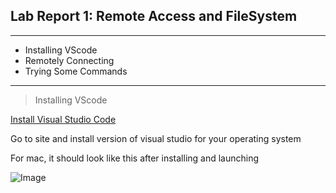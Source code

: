 ## Lab Report 1: Remote Access and FileSystem

---

* Installing VScode
* Remotely Connecting
* Trying Some Commands

---

> Installing VScode

[Install Visual Studio Code](https://code.visualstudio.com/)


Go to site and install version of visual studio for your operating system

For mac, it should look like this after installing and launching

![Image](VSCode)

